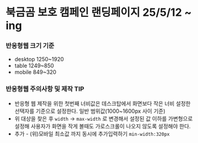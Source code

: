 # 북금곰 보호 캠페인 랜딩페이지 25/5/12 ~ ing
### 반응형웹 크기 기준
* desktop 1250~1920 
* table 1249~850 
* mobile 849~320 
### 반응형웹 주의사항 및 제작 TIP
* 반응형 웹 제작을 위한 첫번째 너비값은 데스크탑에서 화면보다 작은 너비 설정한 선택자를 기준으로 설정한다. 일반 범위값(1000~1600px 사이 기준)
* 위 대상을 찾은 후 `width` -> `max-width` 로 변경해서 설정된 값 이하를 가변형으로 설정해 사용자가 화면을 작게 볼때도 가로스크롤이 나오지 않도록 설정해야 한다.
* 추가 - (위)모바일 최소값 까지 동시에 추가입력하기 `min-width:320px`